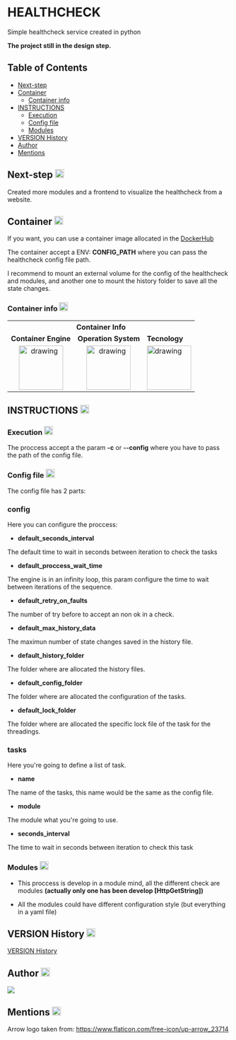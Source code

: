 # HEALTHCHECK

Simple healthcheck service created in python

**The project still in the design step.**

<a name="table"></a>
## Table of Contents
* [Next-step](#next-step-)
* [Container](#container-)
  * [Container info](#container-info-)
* [INSTRUCTIONS](#instructions-)
  * [Execution](#execution-)
  * [Config file](#config-file-)
  * [Modules](#modules-)
* [VERSION History](#version-history-)
* [Author](#author-)
* [Mentions](#mentions-)

## Next-step [<img src="https://image.flaticon.com/icons/svg/23/23714.svg" alt="drawing" width="20"/>](#table)

Created more modules and a frontend to visualize the healthcheck from a website.

## Container [<img src="https://image.flaticon.com/icons/svg/23/23714.svg" alt="drawing" width="20"/>](#table)
If you want, you can use a container image allocated in the  [DockerHub](https://hub.docker.com/r/rdcarrera/healthcheck/)

The container accept a ENV: __CONFIG_PATH__ where you can pass the healthcheck config file path.

I recommend to mount an external volume for the config of the healthcheck and modules, and another one to mount the history folder to save all the state changes.

### Container info [<img src="https://image.flaticon.com/icons/svg/23/23714.svg" alt="drawing" width="20"/>](#table)

<table>
        <tr>
            <th colspan=3><center><b>Container Info</b></th>
        </tr>
        <tr>
            <td><b>Container Engine</td>
            <td><b>Operation System</td>
            <td><b>Tecnology</td>
        </tr>
        <tr>
            <td rowspan=1><center><img src="https://www.docker.com/sites/default/files/vertical.png" alt="drawing" width="100"/></td>
            <td rowspan=1><center><img src="https://upload.wikimedia.org/wikipedia/commons/f/f0/Alpinelinux_logo.png" alt="drawing" width="100"/> </td>
            <td><img src="https://upload.wikimedia.org/wikipedia/commons/thumb/c/c3/Python-logo-notext.svg/200px-Python-logo-notext.png" alt="drawing" width="100"/></td>
        </tr>
</table>

## INSTRUCTIONS [<img src="https://image.flaticon.com/icons/svg/23/23714.svg" alt="drawing" width="20"/>](#table)

### Execution [<img src="https://image.flaticon.com/icons/svg/23/23714.svg" alt="drawing" width="20"/>](#table)

The proccess accept a the param __-c__ or __--config__ where you have to pass the path of the config file.

### Config file [<img src="https://image.flaticon.com/icons/svg/23/23714.svg" alt="drawing" width="20"/>](#table)

The config file has 2 parts:

###  __config__

Here you can configure the proccess:

- __default_seconds_interval__

The default time to wait in seconds between iteration to check the tasks

- __default_proccess_wait_time__

The engine is in an infinity loop, this param configure the time to wait between iterations of the sequence.

- __default_retry_on_faults__

The number of try before to accept an non ok in a check.

- __default_max_history_data__

The maximun number of state changes saved in the history file.

- __default_history_folder__

The folder where are allocated the history files.

- __default_config_folder__

The folder where are allocated the configuration of the tasks.

- __default_lock_folder__

The folder where are allocated the specific lock file of the task for the threadings.

###  __tasks__
Here you're going to define a list of task.

- __name__

The name of the tasks, this name would be the same as the config file.

- __module__

The module what you're going to use.

- __seconds_interval__

The time to wait in seconds between iteration to check this task


### Modules [<img src="https://image.flaticon.com/icons/svg/23/23714.svg" alt="drawing" width="20"/>](#table)

- This proccess is develop in a module mind, all the different check are modules __(actually only one has been develop [HttpGetString])__

- All the modules could have different configuration style (but everything in a yaml file)


## VERSION History [<img src="https://image.flaticon.com/icons/svg/23/23714.svg" alt="drawing" width="20"/>](#table)
[VERSION History](https://github.com/rdcarrera/hhealthcheck/blob/master/VERSION.md)

## Author [<img src="https://image.flaticon.com/icons/svg/23/23714.svg" alt="drawing" width="20"/>](#table)
[<img src="https://avatars0.githubusercontent.com/u/26046280?s=460&v=4"/>](https://github.com/rdcarrera)

## Mentions [<img src="https://image.flaticon.com/icons/svg/23/23714.svg" alt="drawing" width="20"/>](#table)
Arrow logo taken from: https://www.flaticon.com/free-icon/up-arrow_23714
